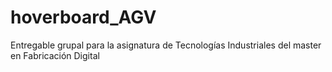 # hoverboard_AGV
Entregable grupal para la asignatura de Tecnologías Industriales del master en Fabricación Digital
